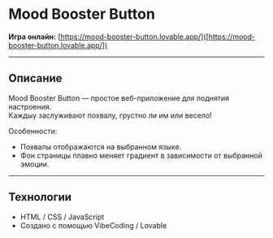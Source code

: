 # Mood Booster Button

**Игра онлайн:** [https://mood-booster-button.lovable.app/]([https://mood-booster-button.lovable.app/])

---

## Описание

Mood Booster Button — простое веб-приложение для поднятия настроения.  
Каждыу заслуживают похвалу, грустно ли им или весело!  

Особенности:  
- Похвалы отображаются на выбранном языке.  
- Фон страницы плавно меняет градиент в зависимости от выбранной эмоции.  

---

## Технологии

- HTML / CSS / JavaScript  
- Создано с помощью VibeCoding / Lovable  


